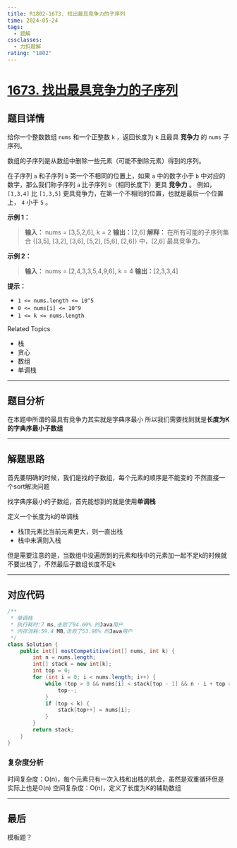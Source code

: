 ```yaml
---
title: R1802-1673. 找出最具竞争力的子序列
time: 2024-05-24
tags:
  - 题解
cssclasses:
  - 力扣题解
rating: "1802"
---
```

# [1673. 找出最具竞争力的子序列](https://leetcode.cn/problems/find-the-most-competitive-subsequence/)
## 题目详情

给你一个整数数组 `nums` 和一个正整数 `k` ，返回长度为 `k` 且最具 **竞争力** 的 `nums` 子序列。

数组的子序列是从数组中删除一些元素（可能不删除元素）得到的序列。

在子序列 `a` 和子序列 `b` 第一个不相同的位置上，如果 `a` 中的数字小于 `b` 中对应的数字，那么我们称子序列 `a` 比子序列 `b`（相同长度下）更具 **竞争力** 。 例如，`[1,3,4]` 比 `[1,3,5]` 更具竞争力，在第一个不相同的位置，也就是最后一个位置上， `4` 小于 `5` 。

**示例 1：**

> **输入：** nums = [3,5,2,6], k = 2
> **输出：**[2,6]
> **解释：** 在所有可能的子序列集合 {[3,5], [3,2], [3,6], [5,2], [5,6], [2,6]} 中，[2,6] 最具竞争力。

**示例 2：**

> **输入：** nums = [2,4,3,3,5,4,9,6], k = 4
> **输出：**[2,3,3,4]

**提示：**
- `1 <= nums.length <= 10^5`
- `0 <= nums[i] <= 10^9`
- `1 <= k <= nums.length`

Related Topics
- 栈
- 贪心
- 数组
- 单调栈
---
## 题目分析

在本题中所谓的最具有竞争力其实就是字典序最小
所以我们需要找到就是**长度为K的字典序最小子数组**

---
## 解题思路

首先要明确的时候，我们是找的子数组，每个元素的顺序是不能变的
不然直接一个sort解决问题

找字典序最小的子数组，首先能想到的就是使用**单调栈**

定义一个长度为k的单调栈
- 栈顶元素比当前元素更大，则一直出栈
- 栈中未满则入栈

但是需要注意的是，当数组中没遍历到的元素和栈中的元素加一起不足k的时候就不要出栈了，不然最后子数组长度不足k

---
## 对应代码

```java
/**
 * 单调栈
 * 执行耗时:7 ms,击败了94.69% 的Java用户
 * 内存消耗:59.4 MB,击败了53.98% 的Java用户
 */
class Solution {
	public int[] mostCompetitive(int[] nums, int k) {
		int n = nums.length;
		int[] stack = new int[k];
		int top = 0;
		for (int i = 0; i < nums.length; i++) {
			while (top > 0 && nums[i] < stack[top - 1] && n - i + top > k) {
				top--;
			}
			if (top < k) {
				stack[top++] = nums[i];
			}
		}
		return stack;
	}
}
```

### 复杂度分析

时间复杂度：O(n)，每个元素只有一次入栈和出栈的机会，虽然是双重循环但是实际上也是O(n)
空间复杂度：O(n)，定义了长度为K的辅助数组

---
## 最后

模板题？

